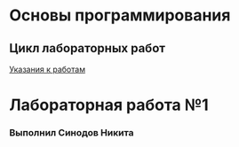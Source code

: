 # Основы программирования
## Цикл лабораторных работ

[Указания к работам](resources/directions.md)

# Лабораторная работа №1

### Выполнил Синодов Никита

